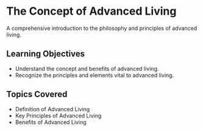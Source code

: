 # The Concept of Advanced Living

A comprehensive introduction to the philosophy and principles of advanced living.

## Learning Objectives
- Understand the concept and benefits of advanced living.
- Recognize the principles and elements vital to advanced living.

## Topics Covered
- Definition of Advanced Living
- Key Principles of Advanced Living
- Benefits of Advanced Living